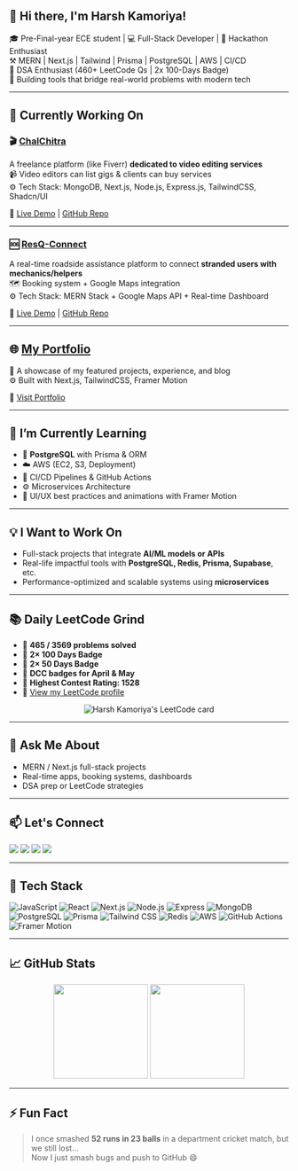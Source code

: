 ## 👋 Hi there, I'm Harsh Kamoriya!

🎓 Pre-Final-year ECE student | 💻 Full-Stack Developer | 🚀 Hackathon Enthusiast  
⚒️ MERN | Next.js | Tailwind | Prisma | PostgreSQL | AWS | CI/CD  
🧠 DSA Enthusiast (460+ LeetCode Qs | 2x 100-Days Badge)  
📍 Building tools that bridge real-world problems with modern tech

---

## 🔭 Currently Working On

### 🎬 [ChalChitra](https://chalchitra.vercel.app)  
A freelance platform (like Fiverr) **dedicated to video editing services**  
📹 Video editors can list gigs & clients can buy services  
⚙️ Tech Stack: MongoDB, Next.js, Node.js, Express.js, TailwindCSS, Shadcn/UI  

🔗 [Live Demo](https://chalchitra.vercel.app) | [GitHub Repo](https://github.com/Harshkamoriya/chalchitra)

---

### 🆘 [ResQ-Connect](https://resq-connect.vercel.app)  
A real-time roadside assistance platform to connect **stranded users with mechanics/helpers**  
🗺️ Booking system + Google Maps integration  
⚙️ Tech Stack: MERN Stack + Google Maps API + Real-time Dashboard  

🔗 [Live Demo](https://resq-connect.vercel.app) | [GitHub Repo](https://github.com/Harshkamoriya/resq-connect)

---

## 🌐 [My Portfolio](https://harshkamoriya.vercel.app)  
📌 A showcase of my featured projects, experience, and blog  
⚙️ Built with Next.js, TailwindCSS, Framer Motion  

🔗 [Visit Portfolio]((https://harsh-portfolio-gray.vercel.app/))

---

## 🌱 I’m Currently Learning

- 🧠 **PostgreSQL** with Prisma & ORM  
- ☁️ AWS (EC2, S3, Deployment)  
- 🔁 CI/CD Pipelines & GitHub Actions  
- ⚙️ Microservices Architecture  
- 🎨 UI/UX best practices and animations with Framer Motion  

---

## 💡 I Want to Work On

- Full-stack projects that integrate **AI/ML models or APIs**  
- Real-life impactful tools with **PostgreSQL, Redis, Prisma, Supabase**, etc.  
- Performance-optimized and scalable systems using **microservices**  

---

## 📚 Daily LeetCode Grind

- 🧩 **465 / 3569 problems solved**  
- 🏅 **2× 100 Days Badge**  
- 🏅 **2× 50 Days Badge**  
- 📆 **DCC badges for April & May**  
- 🚀 **Highest Contest Rating: 1528**  
- 🔗 [View my LeetCode profile](https://leetcode.com/Harshkamoriya/)

<div align="center"> 
  <img src="https://leetcard.jacoblin.cool/wdqotnq4U5?theme=dark&font=Ubuntu&ext=contest" alt="Harsh Kamoriya's LeetCode card" /> 
</div>

---

## 💬 Ask Me About

- MERN / Next.js full-stack projects  
- Real-time apps, booking systems, dashboards  
- DSA prep or LeetCode strategies  

---

## 📫 Let's Connect

<p align="left">
  <a href="mailto:harshkamoriya.dev@gmail.com"><img src="https://img.shields.io/badge/Email-D14836?style=flat-square&logo=gmail&logoColor=white"/></a>
  <a href="https://linkedin.com/in/harshkamoriya"><img src="https://img.shields.io/badge/LinkedIn-blue?style=flat-square&logo=linkedin&logoColor=white"/></a>
  <a href="https://leetcode.com/Harshkamoriya"><img src="https://img.shields.io/badge/LeetCode-orange?style=flat-square&logo=Leetcode&logoColor=white"/></a>
  <a href="https://github.com/Harshkamoriya"><img src="https://img.shields.io/badge/GitHub-black?style=flat-square&logo=github&logoColor=white"/></a>
</p>

---

## 🧰 Tech Stack

![JavaScript](https://img.shields.io/badge/-JavaScript-black?style=flat-square&logo=javascript)
![React](https://img.shields.io/badge/-React-black?style=flat-square&logo=react)
![Next.js](https://img.shields.io/badge/-Next.js-black?style=flat-square&logo=next.js)
![Node.js](https://img.shields.io/badge/-Node.js-black?style=flat-square&logo=node.js)
![Express](https://img.shields.io/badge/-Express-black?style=flat-square&logo=express)
![MongoDB](https://img.shields.io/badge/-MongoDB-black?style=flat-square&logo=mongodb)
![PostgreSQL](https://img.shields.io/badge/-PostgreSQL-black?style=flat-square&logo=postgresql)
![Prisma](https://img.shields.io/badge/-Prisma-black?style=flat-square&logo=prisma)
![Tailwind CSS](https://img.shields.io/badge/-TailwindCSS-black?style=flat-square&logo=tailwind-css)
![Redis](https://img.shields.io/badge/-Redis-black?style=flat-square&logo=redis)
![AWS](https://img.shields.io/badge/-AWS-black?style=flat-square&logo=amazon-aws)
![GitHub Actions](https://img.shields.io/badge/-CI/CD-black?style=flat-square&logo=github-actions)
![Framer Motion](https://img.shields.io/badge/-Framer--Motion-black?style=flat-square&logo=framer)

---

## 📈 GitHub Stats

<p align="center">
  <img src="https://github-readme-stats.vercel.app/api?username=Harshkamoriya&show_icons=true&theme=radical&count_private=true" height="170">
  <img src="https://github-readme-stats.vercel.app/api/top-langs/?username=Harshkamoriya&layout=compact&theme=radical" height="170">
</p>

---

## ⚡ Fun Fact

> I once smashed **52 runs in 23 balls** in a department cricket match, but we still lost...  
> Now I just smash bugs and push to GitHub 😄
